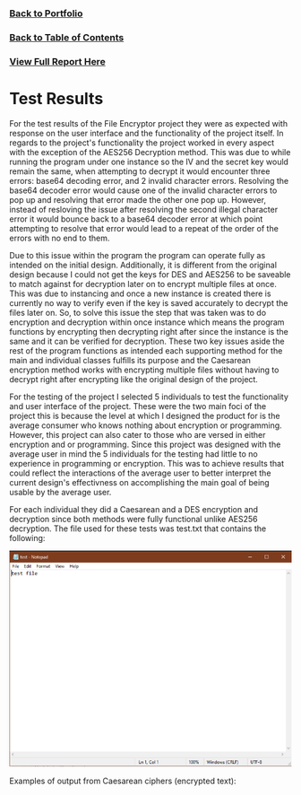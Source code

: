 ### [Back to Portfolio](index.md)

### [Back to Table of Contents](seniorproject.md)

### [View Full Report Here](fullReport.md)

Test Results
====================
For the test results of the File Encryptor project they were as expected with response on the user interface and the functionality of the project itself. In regards to the project's functionality the project worked in every aspect with the exception of the AES256 Decryption method. This was due to while running the program under one instance so the IV and the secret key would remain the same, when attempting to decrypt it would encounter three errors: base64 decoding error, and 2 invalid character errors. Resolving the base64 decoder error would cause one of the invalid character errors to pop up and resolving that error made the other one pop up. However, instead of resloving the issue after resolving the second illegal character error it would bounce back to a base64 decoder error at which point attempting to resolve that error would lead to a repeat of the order of the errors with no end to them.

Due to this issue within the program the program can operate fully as intended on the initial design. Additionally, it is different from the original design because I could not get the keys for DES and AES256 to be saveable to match against for decryption later on to encrypt multiple files at once. This was due to instancing and once a new instance is created there is currently no way to verify even if the key is saved accurately to decrypt the files later on. So, to solve this issue the step that was taken was to do encryption and decryption within once instance which means the program functions by encrypting then decrypting right after since the instance is the same and it can be verified for decryption. These two key issues aside the rest of the program functions as intended each supporting method for the main and individual classes fulfills its purpose and the Caesarean encryption method works with encrypting multiple files without having to decrypt right after encrypting like the original design of the project.

For the testing of the project I selected 5 individuals to test the functionality and user interface of the project. These were the two main foci of the project this is because the level at which I designed the product for is the average consumer who knows nothing about encryption or programming. However, this project can also cater to those who are versed in either encryption and or programming. Since this project was designed with the average user in mind the 5 individuals for the testing had little to no experience in programming or encryption. This was to achieve results that could reflect the interactions of the average user to better interpret the current design's effectivness on accomplishing the main goal of being usable by the average user.

For each individual they did a Caesarean and a DES encryption and decryption since both methods were fully functional unlike AES256 decryption. The file used for these tests was test.txt that contains the following:

![test file text here](images/testText.PNG)

Examples of output from Caesarean ciphers (encrypted text):

